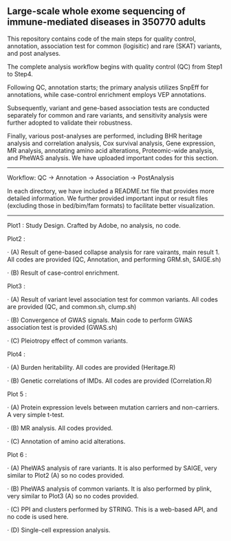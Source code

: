 Large-scale whole exome sequencing of immune-mediated diseases in 350770 adults 
---
This repository contains code of the main steps for quality control, annotation, association test for common (logisitic) and rare (SKAT) variants, and post analyses.

The complete analysis workflow begins with quality control (QC) from Step1 to Step4. 

Following QC, annotation starts; the primary analysis utilizes SnpEff for annotations, while case-control enrichment employs VEP annotations. 

Subsequently, variant and gene-based association tests are conducted separately for common and rare variants, and sensitivity analysis were further adopted to validate their robustness.

Finally, various post-analyses are performed, including BHR heritage analysis and correlation analysis, Cox survival analysis, Gene expression, MR analysis, annotating amino acid alterations, Proteomic-wide analysis, and PheWAS analysis. We have uploaded important codes for this section.


---
Workflow: QC -> Annotation -> Association -> PostAnalysis

In each directory, we have included a README.txt file that provides more detailed information. We further provided important input or result files (excluding those in bed/bim/fam formats) to facilitate better visualization.

---
Plot1 : Study Design. Crafted by Adobe, no analysis, no code.

Plot2 : 

· (A) Result of gene-based collapse analysis for rare vairants, main result 1. All codes are provided (QC, Annotation, and performing GRM.sh, SAIGE.sh)

· (B) Result of case-control enrichment. 

Plot3 :

· (A) Result of variant level association test for common variants. All codes are provided (QC, and common.sh, clump.sh)

· (B) Convergence of GWAS signals. Main code to perform GWAS association test is provided (GWAS.sh)

· (C) Pleiotropy effect of common variants.

Plot4 :

· (A) Burden heritability. All codes are provided (Heritage.R)

· (B) Genetic correlations of IMDs. All codes are provided (Correlation.R)

Plot 5 :

· (A) Protein expression levels between mutation carriers and non-carriers. A very simple t-test.

· (B) MR analysis. All codes provided. 

· (C) Annotation of amino acid alterations. 

Plot 6 :

· (A) PheWAS analysis of rare variants. It is also performed by SAIGE, very similar to Plot2 (A) so no codes provided.

· (B) PheWAS analysis of common variants. It is also performed by plink, very similar to Plot3 (A) so no codes provided.

· (C) PPI and clusters performed by STRING. This is a web-based API, and no code is used here.

· (D) Single-cell expression analysis.

